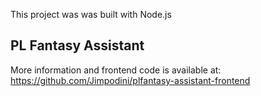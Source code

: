 This project was was built with Node.js

## PL Fantasy Assistant

More information and frontend code is available at: https://github.com/Jimpodini/plfantasy-assistant-frontend

